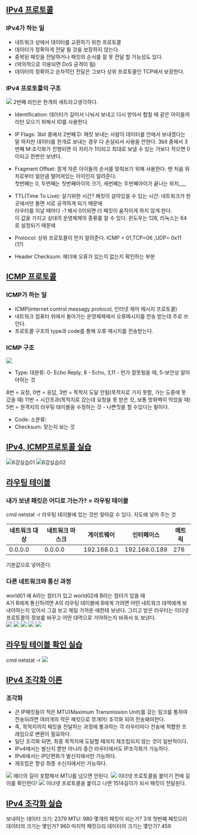 ## [IPv4 프로토콜](https://youtu.be/_i8O_o2ozlE?list=PL0d8NnikouEWcF1jJueLdjRIC4HsUlULi)

### IPv4가 하는 일

- 네트워크 상에서 데이터를 교환하기 위한 프로토콜
- 데이터가 정확하게 전달 될 것을 보장하지 않는다.
- 중복된 패킷을 전달하거나 패킷의 순서를 잘 못 전달 할 가능성도 있다.
- (악의적으로 이용되면 DoS 공격이 됨)
- 데이터의 정확하고 순차적인 전달은 그보다 상위 프로토콜인 TCP에서 보장한다.
### IPv4 프로토콜의 구조
![](./img/6강개념.png)
2번째 라인은 한개의 세트라고생각하다.  
- Identification: 데이터가 길어서 나눠서 보내고 다시 받아서 합칠 때 같은 아이들끼리만 모으기 위해서 ID를 사용한다.  
- IP Flags: 3bit 중에서 2번째 D: 패킷 보내는 사람이 데이터를 안에서 보내겠다는 말 하지만 데이터를 한개로 보내는 경우 다 손실되서 사용을 안한다.
3bit 중에서 3번째 M:조각화가 진행되면 이 자리가 1이되고 최대로 보낼 수 있는 거보다 작으면 0이되고 한번만 보낸다. 
- Fragment Offset: 잘게 자른 아이들의 순서를 맞춰보기 위해 사용한다. 맨 처음 위치로부터 얼만큼 떨어져있는 아이인지 알려준다.  
첫번째는 0, 두번째는 첫번째아이의 크기, 세번쩨는 두번째아이가 끝나는 위치,,,,,
  
- TTL(Time To Live): 살기위한 시간? 패킷이 살아있을 수 있는 시간: 네트워크가 한 곳에서만 돌면 서로 공격하게 되기 때문에  
라우터를 지날 때마다 -1 해서 0이되면 더 패킷이 움직이게 하지 않게 한다.  
  이 값을 가지고 상대의 운영체제의 종류를 알 수 있다. 윈도우는 128, 리눅스는 64로 설정되기 때문에  
  
- Protocol: 상위 프로토콜이 먼지 알려준다. ICMP = 01,TCP=06 ,UDP= 0x11 (17)
- Header Checksum: 헤더에 오류가 있는지 없는지 확인하는 부분 


## [ICMP 프로토콜](https://youtu.be/JaBCIUsFE74?list=PL0d8NnikouEWcF1jJueLdjRIC4HsUlULi)
### ICMP가 하는 일
- ICMP(internet control messagy protocol, 인터넷 제어 메시지 프로토콜)
- 네트워크 컴퓨터 위에서 돌아가는 운영체제에서 오류메시지를 전송 받는데 주로 쓰인다.
- 프로토콜 구조의 type과 code를 통해 오류 메시지를 전송받는다.
### ICMP 구조
![](./img/6강개념02.png)
- Type: 대분류: 0- Echo Reply, 8 - Echo, 3,11 - 먼가 잘못됬을 때, 5-보안상 알아야하는 것
  
8번 = 요청, 0번 = 응답, 
3번 = 목적지 도달 안됨(목적지로 가지 못함, 가는 도중에 못 갔을 때)
11번 = 시간초과(목적지로 갔는데 요청을 못 받은 것, 보통 방화벽이 막았을 때)
5번 = 원격지의 라우팅 테이블을 수정하는 것 - 나쁜짓을 할 수있다는 말이다. 

- Code: 소분류: 
- Checksum: 맞는지 보는 것


## [IPv4, ICMP프로토콜 실습](https://youtu.be/8ZwTvTuZlVw?list=PL0d8NnikouEWcF1jJueLdjRIC4HsUlULi)
![6강실습01](./img/6강실습01.png)
![6강실습02](./img/6강실습02.png)



## [라우팅 테이블](https://youtu.be/CjnKNIyREHA?list=PL0d8NnikouEWcF1jJueLdjRIC4HsUlULi)
### 내가 보낸 패킷은 어디로 가는가? = 라우팅 테이블
cmd netstat -r
라우팅 테이블에 있는 것만 찾아갈 수 있다.
지도에 넣어 주는 것


|네트워크 대상|네트워크 마스크|게이트웨이|인터페이스|메트릭|  
|---|---|---|---|---|  
|0.0.0.0|0.0.0.0|192.168.0.1|192.168.0.189|276|  

기본값으로 넣어준다. 
### 다른 네트워크와 통신 과정
world01 에 A라는 컴터가 있고 world02에 B라는 컴터가 있을 때  
A가 B에게 통신하려면 A의 라우팅 테이블에 
B에게 가려면 어떤 네트워크 대역에게 보내야하는지 있어서 그걸 보고 제일 가까운 애한테 보낸다.
그리고 받은 라우터는 이더넷프로토콜의 정보를 바꾸고 어떤 대역으로 가야하는지 바꿔서 또 보낸다.  
![](./img/6강실습03.png)
![](./img/6강실습04.png)
![](./img/6강실습05.png)
![](./img/6강실습06.png)
![](./img/6강실습07.png)


## [라우팅 테이블 확인 실습](https://youtu.be/tVntagSJctc?list=PL0d8NnikouEWcF1jJueLdjRIC4HsUlULi)
cmd netstat -r
![](./img/6강실습08.png)

## [IPv4 조각화 이론](https://youtu.be/_AONcID7Sc8?list=PL0d8NnikouEWcF1jJueLdjRIC4HsUlULi)
### 조각화
- 큰 IP패킷들이 적은 MTU(Maximum Transmission Unit)를 갖는 링크를 통하여 전송되려면 여러개의 작은 패킷으로 쪼개어/ 조각화 되어 전송돼야한다.
- 즉, 목적지까지 패킷을 전달하는 과정에 통과하는 각 라우터마다 전송에 적합한 프레임으로 변환이 필요하다.
- 일단 조각화 되면, 최종 목적지에 도달할 때까지 재조립되지 않는 것이 일반적이다.
- IPv4에서는 발신지 뿐만 아니라 중간 라우터에서도 IP조각화가 가능하다.
- IPv6에서는 IP단편화가 발신지에서만 가능하다.
- 재조립은 항상 최종 수신지에서만 가능하다.
  

![](./img/6강개념03.png)
헤더의 길이 포함해서 MTU를 넘으면 안된다.
![](./img/6강개념04.png)
이더넷 프로토콜을 붙이기 전에 길이를 확인한다!
![](./img/6강개념05.png)
이너넷 프로토콜을 붙이고 나면 1514길이가 되서 패킷이 전달된다.



## [IPv4 조각화 실습](https://youtu.be/QKEL9aBgHtg?list=PL0d8NnikouEWcF1jJueLdjRIC4HsUlULi)

보내려는 데이터 크기: 2379
MTU: 980
몇개의 패킷이 되는가? 3개
첫번째 패킷으리 데이터의 크기는 몇인가? 960
마지막 패킷으리 데이터의 크기는 몇인가? 459
